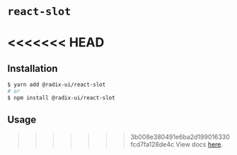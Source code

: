# `react-slot`

<<<<<<< HEAD
=======
## Installation

```sh
$ yarn add @radix-ui/react-slot
# or
$ npm install @radix-ui/react-slot
```

## Usage

>>>>>>> 3b008e380491e6ba2d199016330fcd7fa128de4c
View docs [here](https://radix-ui.com/primitives/docs/utilities/slot).
